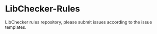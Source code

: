 # LibChecker-Rules
LibChecker rules repository, please submit issues according to the issue templates.

